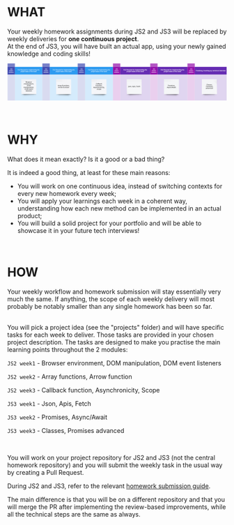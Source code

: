 # WHAT

Your weekly homework assignments during JS2 and JS3 will be replaced by weekly deliveries for **one continuous project**. <br/>At the end of JS3, you will have built an actual app, using your newly gained knowledge and coding skills!

![](/assets/project-flow.png)

<br/>

# WHY

What does it mean exactly? Is it a good or a bad thing?

It is indeed a good thing, at least for these main reasons:

- You will work on one continuous idea, instead of switching contexts for every new homework every week;
- You will apply your learnings each week in a coherent way, understanding how each new method can be implemented in an actual product;
- You will build a solid project for your portfolio and will be able to showcase it in your future tech interviews!

<br/>

# HOW

Your weekly workflow and homework submission will stay essentially very much the same. If anything, the scope of each weekly delivery will most probably be notably smaller than any single homework has been so far.

<br/>
You will pick a project idea (see the "projects" folder) and will have specific tasks for each week to deliver. Those tasks are provided in your chosen project description. The tasks are designed to make you practise the main learning points throughout the 2 modules:

<br/>

`JS2 week1` - Browser environment, DOM manipulation, DOM event listeners

`JS2 week2` - Array functions, Arrow function

`JS2 week3` - Callback function, Asynchronicity, Scope

`JS3 week1` - Json, Apis, Fetch

`JS3 week2` - Promises, Async/Await

`JS3 week3` - Classes, Promises advanced

<br/>

You will work on your project repository for JS2 and JS3 (not the central homework repository) and you will submit the weekly task in the usual way by creating a Pull Request.

During JS2 and JS3, refer to the relevant [homework submission guide](/guides/weekly-submission-guide.md).

The main difference is that you will be on a different repository and that you will merge the PR after implementing the review-based improvements, while all the technical steps are the same as always.
